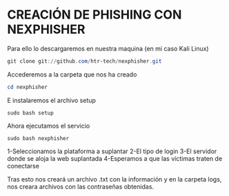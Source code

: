# CREACIÓN DE PHISHING CON NEXPHISHER

Para ello lo descargaremos en nuestra maquina (en mi caso Kali Linux)

```powershell
git clone git://github.com/htr-tech/nexphisher.git
```
Accederemos a la carpeta que nos ha creado 
```powershell
cd nexphisher
```
E instalaremos el archivo setup
```
sudo bash setup
```
Ahora ejecutamos el servicio
```
sudo bash nexphisher
```

1-Seleccionamos la plataforma a suplantar
2-El tipo de login
3-El servidor donde se aloja la web suplantada
4-Esperamos a que las víctimas traten de conectarse


Tras esto nos creará un archivo .txt con la información y en la carpeta logs, nos creara archivos con las contraseñas obtenidas.
